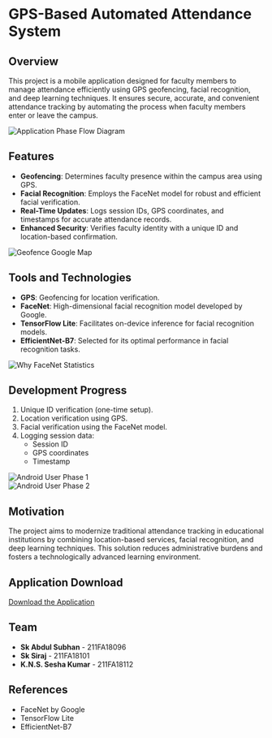 # GPS-Based Automated Attendance System  

## Overview  
This project is a mobile application designed for faculty members to manage attendance efficiently using GPS geofencing, facial recognition, and deep learning techniques. It ensures secure, accurate, and convenient attendance tracking by automating the process when faculty members enter or leave the campus.  

![Application Phase Flow Diagram](images/application_phase_flow_diagram.png)  

## Features  
- **Geofencing**: Determines faculty presence within the campus area using GPS.  
- **Facial Recognition**: Employs the FaceNet model for robust and efficient facial verification.  
- **Real-Time Updates**: Logs session IDs, GPS coordinates, and timestamps for accurate attendance records.  
- **Enhanced Security**: Verifies faculty identity with a unique ID and location-based confirmation.  

![Geofence Google Map](images/geofence_google_map_image.png)  

## Tools and Technologies  
- **GPS**: Geofencing for location verification.  
- **FaceNet**: High-dimensional facial recognition model developed by Google.  
- **TensorFlow Lite**: Facilitates on-device inference for facial recognition models.  
- **EfficientNet-B7**: Selected for its optimal performance in facial recognition tasks.  

![Why FaceNet Statistics](images/why_facenet_statistics.png)  

## Development Progress  
1. Unique ID verification (one-time setup).  
2. Location verification using GPS.  
3. Facial verification using the FaceNet model.  
4. Logging session data:  
   - Session ID  
   - GPS coordinates  
   - Timestamp  

![Android User Phase 1](images/android_user_phase_1.png)  
![Android User Phase 2](images/android_user_phase_2.png)  

## Motivation  
The project aims to modernize traditional attendance tracking in educational institutions by combining location-based services, facial recognition, and deep learning techniques. This solution reduces administrative burdens and fosters a technologically advanced learning environment.  

## Application Download  
[Download the Application](#)  

## Team  
- **Sk Abdul Subhan** - 211FA18096  
- **Sk Siraj** - 211FA18101  
- **K.N.S. Sesha Kumar** - 211FA18112  

## References  
- FaceNet by Google  
- TensorFlow Lite  
- EfficientNet-B7  
